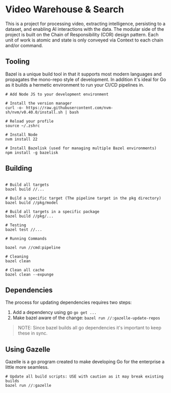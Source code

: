 <!--
 Copyright 2024 Google, LLC
 
 Licensed under the Apache License, Version 2.0 (the "License");
 you may not use this file except in compliance with the License.
 You may obtain a copy of the License at
 
     https://www.apache.org/licenses/LICENSE-2.0
 
 Unless required by applicable law or agreed to in writing, software
 distributed under the License is distributed on an "AS IS" BASIS,
 WITHOUT WARRANTIES OR CONDITIONS OF ANY KIND, either express or implied.
 See the License for the specific language governing permissions and
 limitations under the License.
-->

# Video Warehouse & Search

This is a project for processing video, extracting intelligence, persisting to a dataset,
and enabling AI interactions with the data. The modular side of the project is built on the
Chain of Responsibility (COR) design pattern. Each unit of work is atomic and state is only
conveyed via Context to each chain and/or command.

## Tooling

Bazel is a unique build tool in that it supports most modern languages and propagates the
mono-repo style of development. In addition it's ideal for Go as it builds a hermetic
environment to run your CI/CD pipelines in.

```shell
# Add Node JS to your development environment

# Install the version manager
curl -o- https://raw.githubusercontent.com/nvm-sh/nvm/v0.40.0/install.sh | bash

# Reload your profile
source ~/.zshrc 

# Install Node
nvm install 22

# Install Bazelisk (used for managing multiple Bazel environments)
npm install -g bazelisk
```

## Building

```shell

# Build all targets
bazel build //...

# Build a specific target (The pipeline target in the pkg directory)
bazel build //pkg/model

# Build all targets in a specific package
bazel build //pkg/...

# Testing
bazel test //...

# Running Commands

bazel run //cmd:pipeline

# Cleaning
bazel clean

# Clean all cache
bazel clean --expunge
```

## Dependencies

The process for updating dependencies requires two steps:

1) Add a dependency using go `go get ...`
2) Make bazel aware of the change: `bazel run //:gazelle-update-repos`

> NOTE: Since bazel builds all go dependencies it's important to keep these in sync.

## Using Gazelle

Gazelle is a go program created to make developing Go for the enterprise a little more seamless.

```shell
# Update all build scripts: USE with caution as it may break existing builds
bazel run //:gazelle
```

